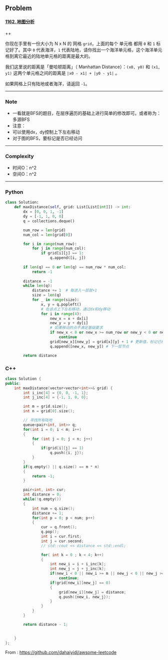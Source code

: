 ## Problem

#### [1162. 地图分析](https://leetcode-cn.com/problems/as-far-from-land-as-possible/)

++

你现在手里有一份大小为 N x N 的 网格 `grid`，上面的每个 单元格 都用 `0` 和 `1` 标记好了。其中 `0` 代表海洋，`1` 代表陆地，请你找出一个海洋单元格，这个海洋单元格到离它最近的陆地单元格的距离是最大的。

我们这里说的距离是「曼哈顿距离」（ Manhattan Distance）：`(x0, y0)` 和 `(x1, y1)` 这两个单元格之间的距离是 `|x0 - x1| + |y0 - y1|` 。

如果网格上只有陆地或者海洋，请返回 `-1`。

------

### Note

- 一看就是BFS的题目，在层序遍历的基础上进行简单的修改即可。或者称为：多源BFS
- 注意：
- 可以使用dx，dy控制上下左右移动
- 对于图的BFS，要标记是否已经访问

------

### Complexity

- 时间O：n^2
- 空间O：n^2

------

### Python

```python
class Solution:
    def maxDistance(self, grid: List[List[int]]) -> int:
        dx = [0, 0, 1, -1]
        dy = [-1, 1, 0, 0]
        q = collections.deque()

        num_row = len(grid)
        num_col = len(grid[0])

        for i in range(num_row):
            for j in range(num_col):
                if grid[i][j] == 1:
                    q.append([i, j])
        
        if len(q) == 0 or len(q) == num_row * num_col:
            return -1
        
        distance = -1
        while len(q):
            distance += 1  # 每进入一层就+1
            size = len(q)
            for _ in range(size):
                x, y = q.popleft()
                # 在该点上下左右移动，通过dx和dy移动
                for i in range(4):
                    new_x = x + dx[i]
                    new_y = y + dy[i]
                    # 如果移动的点不满足基础要求
                    if new_x < 0 or new_x >= num_row or new_y < 0 or new_y >= num_col or grid[new_x][new_y] != 0:
                        continue
                    grid[new_x][new_y] = grid[x][y] + 1 # 更新值，标记已经访问
                    q.append([new_x, new_y]) # 下一层节点

        return distance
```

### C++

```C++
class Solution {
public:
    int maxDistance(vector<vector<int>>& grid) {
        int i_inc[4] = {0, 0, -1, 1};
        int j_inc[4] = {-1, 1, 0, 0};

        int m = grid.size();
        int n = grid[0].size();

        // 寻找所有陆地
        queue<pair<int, int>> q;
        for(int i = 0; i < m; i++)
        {
            for (int j = 0; j < n; j++)
            {
                if(grid[i][j] == 1)
                    q.push({i, j});
            }
        }
        if(q.empty() || q.size() == m * n)
        {
            return -1;
        }

        pair<int, int> cur;
        int distance = 0;
        while(!q.empty())
        {
            int num = q.size();
            distance += 1;
            for(int p = 0; p < num; p++)
            {
                cur = q.front();
                q.pop();
                int i = cur.first;
                int j = cur.second;
                // std::cout << distance << std::endl;

                for( int k = 0 ; k < 4; k++)
                {
                    int new_i = i + i_inc[k];
                    int new_j = j + j_inc[k];
                    if(new_i < 0 || new_i >= m || new_j < 0 || new_j >= n || grid[new_i][new_j] !=0)
                        continue;
                    if(grid[new_i][new_j] == 0)
                    {
                        grid[new_i][new_j] = distance;
                        q.push({new_i, new_j});
                    }
                }
            }
        }

        return distance - 1;
        

    }
};
```



From : https://github.com/dahaiyidi/awsome-leetcode

